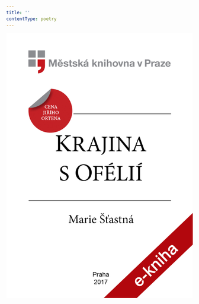 ```yaml
---
title: ''
contentType: poetry
---
```


<section>

![Krajina s Ofélií](./resources/obalka.jpg)

</section>
